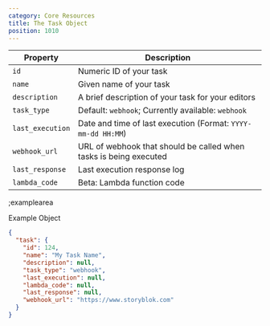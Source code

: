```yaml
---
category: Core Resources
title: The Task Object
position: 1010
---
```


| Property | Description |
|---|---|
| `id` | Numeric ID of your task |
| `name` | Given name of your task |
| `description` | A brief description of your task for your editors |
| `task_type` | Default: `webhook`; Currently available: `webhook` |
| `last_execution` | Date and time of last execution (Format: `YYYY-mm-dd HH:MM`) |
| `webhook_url` | URL of webhook that should be called when tasks is being executed |
| `last_response` | Last execution response log |
| `lambda_code` | Beta: Lambda function code |


;examplearea

Example Object

```json
{
  "task": {
    "id": 124,
    "name": "My Task Name",
    "description": null,
    "task_type": "webhook",
    "last_execution": null,
    "lambda_code": null,
    "last_response": null,
    "webhook_url": "https://www.storyblok.com"
  }
}
```